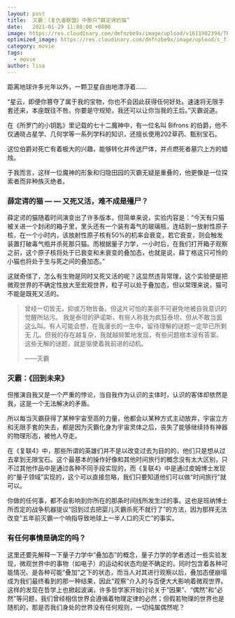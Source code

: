 ```yaml
---
layout: post
title:  灭霸：《复仇者联盟》中那只“薛定谔的猫“
date:   2021-01-29 11:08:00 +0800
image: https://res.cloudinary.com/dmfnzbe9x/image/upload/v1611902394/Thanos-snapping-saying-I-am-inevitable_lsgajs.jpg
optimized_image: https://res.cloudinary.com/dmfnzbe9x/image/upload/c_fill,h_171,w_325/v1611902394/Thanos-snapping-saying-I-am-inevitable_lsgajs.jpg
category: movie
tags:
  - movie
author: lisa
---
```


距离地球许多光年以外，一颗卫星自由地漂浮着……

“星云，即便你篡夺了属于我的宝物，你也不会因此获得任何好处。速速将无限手套还来，本座既往不咎。你要是守规矩，我还可以让你当我的王后。”灭霸说道。

在《所罗门的小钥匙》里记载的七十二魔神中，有一位名叫 Bifrons 的伯爵，他不仅通晓占星学、几何学等一系列学科的知识，还擅长使用202草药、甄别宝石。

这位伯爵对死亡有着极大的兴趣，能够转化并传送尸体，并点燃死者墓穴上方的蜡烛。

于我而言，这样一位魔神的形象和归隐田园的灭霸无疑是重叠的，他更像是一位探索者而非种族灭绝者。


### 薛定谔的猫 — — 又死又活，难不成是殭尸？

薛定谔的猫随着时间演变出了许多版本，但简单来说，实验内容是：“今天有只猫被关进一个封闭的箱子里，里头还有一个装有毒气的玻璃瓶，连结到一放射性原子核，在一个小时内，该放射性原子核有50%的机率会衰变，若它衰变，则会触发装置打破毒气瓶并杀死那只猫。而根据量子力学，一小时后，在我们打开箱子观察之前，这个原子核将处于已衰变和未衰变的叠加态，也就是说，薛丁格这只可怜的小猫也将处于生与死之间的叠加态。”

这就奇怪了，怎么有生物是同时又死又活的呢？这显然违背常理，这个实验便是把微观世界的不确定性放大至宏观世界，粒子可以处于叠加态，但以常理来说，猫可不能是既死又活的。

> 曾经一切皆无，抑或万物皆备。但这片可怕的美丽不可避免地被自我意识的觉醒所玷污。 我是泰坦的萨诺斯，有些人称我为疯狂泰坦，但从不敢当面这么叫。有人可能会想，在我漫长的一生中，留待理解的谜题一定早已所剩无 几。但我的存在越复杂，我就越频繁地发现，有些问题根本没有答案。 这些无解的谜题，就是驱使着我前进的动机。
>
> ——灭霸


### 灭霸：《回到未来》

但推演自我又是一个严重的悖论，当自我作为认识的主体时，认识的客体却依然是我，这是一个无法解决的矛盾。

所以每当灭霸获得了某种宇宙至高的力量，他都会以某种方式主动放弃，宇宙立方和无限手套的失去，都是因为灭霸化身为宇宙灵体之后，丧失了能够继续持有神器的物理形态，被他人夺走。

在《复联4》中，那些所谓的英雄们并不是以改变过去为目的的，他们只是想从过去拿到无限宝石。这个最基本的操作好像和其他时间旅行的概念没有太大区别，只不过其他作品中是通过各种不同手段实现的，而《复联4》中是通过皮姆博士发现的“量子领域”实现的，这个可以直接忽略，我们只要知道他们可以做“时间旅行”就可以。

你做的任何事，都不会影响到你所在的那条时间线所发生过的事。这也是班纳博士所否定的战争机器提议“回到过去把婴儿灭霸杀死不就行了”的方法，因为那样无法改变“五年前灭霸一个响指导致地球上一半人口的灭亡”的事实。

### 有任何事情是确定的吗？

这里还要先解释一下量子力学中“叠加态”的概念，量子力学的学者透过一些实验发现，微观世界中的事物（如电子）的运动和状态均是不确定的，同时包含着各种可能情况、是各种可能“叠加”之下的状态，而当人对其进行观察以后，叠加态便崩塌成为我们最终看到的那一种结果，因此“观察”介入的与否便大大影响着微观世界。这样的发现在哲学上也掀起波澜，许多哲学家开始讨论关于“因果”、“偶然”和“必然”等问题，我们曾经相信世界会遵循着物理定律的必然；但假若物理的世界也是随机的，那是否我们身处的世界没有任何规则，一切纯属偶然呢？
